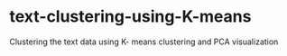 # text-clustering-using-K-means
Clustering the text data using K- means clustering and  PCA visualization
